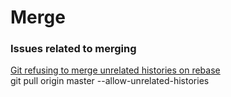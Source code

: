 # Merge
### Issues related to merging
[Git refusing to merge unrelated histories on rebase](https://stackoverflow.com/questions/37937984/git-refusing-to-merge-unrelated-histories-on-rebase)  
git pull origin master --allow-unrelated-histories  
